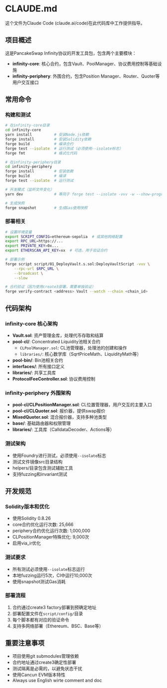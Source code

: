 # CLAUDE.md

这个文件为Claude Code (claude.ai/code)在此代码库中工作提供指导。

## 项目概述

这是PancakeSwap Infinity协议的开发工具包，包含两个主要模块：
- **infinity-core**: 核心合约，包含Vault、PoolManager、协议费用控制等基础设施
- **infinity-periphery**: 外围合约，包含Position Manager、Router、Quoter等用户交互接口

## 常用命令

### 构建和测试
```bash
# 在infinity-core目录
cd infinity-core
yarn install          # 安装Node.js依赖
forge install         # 安装Solidity依赖
forge build           # 编译合约
forge test --isolate  # 运行测试（必须使用--isolate标志）
forge fmt             # 格式化代码

# 在infinity-periphery目录
cd infinity-periphery
forge install         # 安装依赖
forge build           # 编译
forge test --isolate  # 运行测试

# 开发模式（监听文件变化）
yarn dev              # 等同于 forge test --isolate -vvv -w --show-progress

# 生成快照
forge snapshot        # 生成Gas使用快照
```

### 部署相关
```bash
# 设置环境变量
export SCRIPT_CONFIG=ethereum-sepolia  # 或其他网络配置
export RPC_URL=https://...
export PRIVATE_KEY=0x...
export ETHERSCAN_API_KEY=xx  # 可选，用于验证合约

# 部署示例
forge script script/01_DeployVault.s.sol:DeployVaultScript -vvv \
    --rpc-url $RPC_URL \
    --broadcast \
    --slow

# 合约验证（因为使用create3部署，需要单独验证）
forge verify-contract <address> Vault --watch --chain <chain_id>
```

## 代码架构

### infinity-core 核心架构
- **Vault.sol**: 资产管理金库，处理代币存取和结算
- **pool-cl/**: Concentrated Liquidity池相关合约
  - `CLPoolManager.sol`: CL池管理器，处理池的创建和操作
  - `libraries/`: 核心数学库（SqrtPriceMath、LiquidityMath等）
- **pool-bin/**: Bin池相关合约
- **interfaces/**: 所有接口定义
- **libraries/**: 共享工具库
- **ProtocolFeeController.sol**: 协议费用控制

### infinity-periphery 外围架构
- **pool-cl/CLPositionManager.sol**: CL位置管理器，用户交互的主要入口
- **pool-cl/CLQuoter.sol**: 报价器，提供swap报价
- **MixedQuoter.sol**: 混合报价器，支持多种池类型
- **base/**: 基础路由器和权限管理
- **libraries/**: 工具库（CalldataDecoder、Actions等）

### 测试架构
- 使用Foundry进行测试，必须使用`--isolate`标志
- 测试文件镜像src目录结构
- helpers/目录包含测试辅助工具
- 支持fuzzing和invariant测试

## 开发规范

### Solidity版本和优化
- 使用Solidity 0.8.26
- core合约优化运行次数: 25,666
- periphery合约优化运行次数: 1,000,000
- CLPositionManager特殊优化: 9,000次
- 启用via_ir优化

### 测试要求
- 所有测试必须使用`--isolate`标志运行
- 本地fuzzing运行5次，CI中运行10,000次
- 使用snapshot测试Gas消耗

### 部署流程
1. 合约通过create3 factory部署到预确定地址
2. 部署配置文件在`script/config/`目录
3. 每个脚本都有对应的验证命令
4. 支持多网络部署（Ethereum、BSC、Base等）

## 重要注意事项

- 项目使用git submodules管理依赖 
- 合约地址通过create3确定性部署
- 测试隔离是必需的，以避免状态干扰
- 使用Cancun EVM版本特性
- Always use English wirte comment and doc